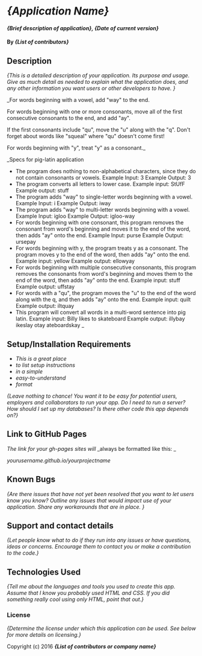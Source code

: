 <!-- README.md *Content*
READMEs vary widely from one repository to the next. Epicodus recommends including as a minimum the following sections:

Application name
Names of contributors
Description of the project's purpose
Complete setup/installation instructions
License information with a copyright and date
Additional sections to consider:

Technologies used
Known bugs
Contact information
Support or contribution instructions

Outline of README sections: -->

# _{Application Name}_

#### _{Brief description of application}, {Date of current version}_

#### By _**{List of contributors}**_

## Description

_{This is a detailed description of your application. Its purpose and usage.  Give as much detail as needed to explain what the application does, and any other information you want users or other developers to have. }_

_For words beginning with a vowel, add "way" to the end.

For words beginning with one or more consonants, move all of the first consecutive consonants to the end, and add "ay".

If the first consonants include "qu", move the "u" along with the "q". Don't forget about words like "squeal" where "qu" doesn't come first!

For words beginning with "y", treat "y" as a consonant._

_Specs for pig-latin application
* The program does nothing to non-alphabetical characters, since they do not contain consonants or vowels.
  Example Input: 3
  Example Output: 3
* The program converts all letters to lower case.
  Example input: StUfF
  Example output: stuff
* The program adds "way" to single-letter words beginning with a vowel.
  Example Input: i
  Example Output: iway
* The program adds "way" to multi-letter words beginning with a vowel.
  Example Input: igloo
  Example Output: igloo-way
* For words beginning with one consonant, this program removes the consonant from word's beginning and moves it to the end of the word, then adds "ay" onto the end.
  Example Input: purse
  Example Output: ursepay
* For words beginning with y, the program treats y as a consonant. The program moves y to the end of the word, then adds "ay" onto the end.
  Example input: yellow
  Example output: ellowyay
* For words beginning with multiple consecutive consonants, this program removes the consonants from word's beginning and moves them to the end of the word, then adds "ay" onto the end.
  Example input: stuff
  Example output: uffstay
* For words with a "qu", the program moves the "u" to the end of the word along with the q, and then adds "ay" onto the end.
  Example input: quilt
  Example output: iltquay
* This program will convert all words in a multi-word sentence into pig latin.
  Example input: Billy likes to skateboard
  Example output: illybay ikeslay otay ateboardskay
_

## Setup/Installation Requirements

* _This is a great place_
* _to list setup instructions_
* _in a simple_
* _easy-to-understand_
* _format_

_{Leave nothing to chance! You want it to be easy for potential users, employers and collaborators to run your app. Do I need to run a server? How should I set up my databases? Is there other code this app depends on?}_

## Link to GitHub Pages

_The link for your gh-pages sites will_
_always be formatted like this: _

_yourusername.github.io/yourprojectname_

## Known Bugs

_{Are there issues that have not yet been resolved that you want to let users know you know?  Outline any issues that would impact use of your application.  Share any workarounds that are in place. }_

## Support and contact details

_{Let people know what to do if they run into any issues or have questions, ideas or concerns.  Encourage them to contact you or make a contribution to the code.}_

## Technologies Used

_{Tell me about the languages and tools you used to create this app. Assume that I know you probably used HTML and CSS. If you did something really cool using only HTML, point that out.}_

### License

*{Determine the license under which this application can be used.  See below for more details on licensing.}*

Copyright (c) 2016 **_{List of contributors or company name}_**
